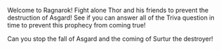 Welcome to Ragnarok!
Fight alone Thor and his friends to prevent the destruction of Asgard!
See if you can answer all of the Triva question in time to prevent this prophecy from coming true!

Can you stop the fall of Asgard and the coming of Surtur the destroyer!
